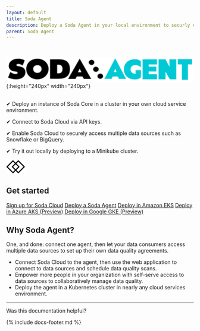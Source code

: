 ```yaml
---
layout: default
title: Soda Agent
description: Deploy a Soda Agent in your local environment to securly execute scheduled scans for Soda Cloud.
parent: Soda Agent
---
```

<br />

![soda-agent-logo](/assets/images/soda-agent-logo.png){:height="240px" width="240px"}
<br />
<br />

<p>&#10004;  Deploy an instance of Soda Core in a cluster in your own cloud service environment.<br /></p>
<p>&#10004;  Connect to Soda Cloud via API keys.<br /></p>
<p>&#10004;  Enable Soda Cloud to securely access multiple data sources such as Snowflake or BigQuery.<br /></p>
<p>&#10004;  Try it out locally by deploying to a Minikube cluster.<br /></p>


<div class="docs-html-content">
    <section class="docs-section" style="padding-top:0">
        <div class="docs-section-row">
            <div class="docs-grid-3cols">
                <div>
                    <img src="/assets/images/icons/icon-collaboration@2x.png" width="54" height="40">
                    <h2>Get started</h2>
                    <a href="https://cloud.soda.io/signup" target="_blank">Sign up for Soda Cloud</a>
                    <a href="/soda-agent/deploy.html" target="_blank">Deploy a Soda Agent</a>
                    <a href="/soda-agent/deploy-aws.html" target="_blank">Deploy in Amazon EKS</a>
                    <a href="/soda-agent/deploy-azure.html" target="_blank">Deploy in Azure AKS (Preview)</a>
                    <a href="/soda-agent/deploy-google.html" target="_blank">Deploy in Google GKE (Preview)</a>                      
                </div>
            </div>
        </div>        
    </section>
</div>


## Why Soda Agent?

One, and done: connect one agent, then let your data consumers access multiple data sources to set up their own data quality agreements. 
* Connect Soda Cloud to the agent, then use the web application to connect to data sources and schedule data quality scans. 
* Empower more people in your organization with self-serve access to data sources to collaboratively manage data quality.
* Deploy the agent in a Kubernetes cluster in nearly any cloud services environment.

---

Was this documentation helpful?

<!-- LikeBtn.com BEGIN -->
<span class="likebtn-wrapper" data-theme="tick" data-i18n_like="Yes" data-ef_voting="grow" data-show_dislike_label="true" data-counter_zero_show="true" data-i18n_dislike="No"></span>
<script>(function(d,e,s){if(d.getElementById("likebtn_wjs"))return;a=d.createElement(e);m=d.getElementsByTagName(e)[0];a.async=1;a.id="likebtn_wjs";a.src=s;m.parentNode.insertBefore(a, m)})(document,"script","//w.likebtn.com/js/w/widget.js");</script>
<!-- LikeBtn.com END -->

{% include docs-footer.md %}